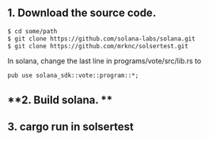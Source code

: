## **1. Download the source code.**

```bash
$ cd some/path 
$ git clone https://github.com/solana-labs/solana.git
$ git clone https://github.com/mrknc/solsertest.git
```

In solana, change the last line in programs/vote/src/lib.rs to 
```
pub use solana_sdk::vote::program::*;
```
## **2. Build solana. **

## **3. cargo run in solsertest**
